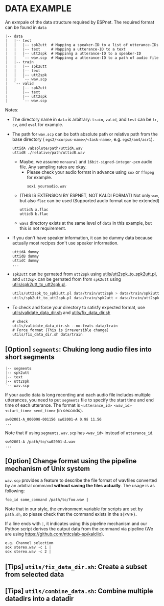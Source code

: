# DATA EXAMPLE

An exmpale of the data structure required by ESPnet. The required format can be found in `data`

```
|-- data
|   |-- test
|   |   |-- spk2utt  # Mapping a speaker-ID to a list of utterance-IDs
|   |   |-- text     # Mapping a utterance-ID to a text
|   |   |-- utt2spk  # Mappinng a utterance-ID to a speaker-ID
|   |   `-- wav.scp  # Mappinng a utterance-ID to a path of audio file
|   |-- train
|   |   |-- spk2utt
|   |   |-- text
|   |   |-- utt2spk
|   |   `-- wav.scp
|   `-- valid
|       |-- spk2utt
|       |-- text
|       |-- utt2spk
|       `-- wav.scp
```


Notes:

- The directory name in `data` is arbitrary: `train`, `valid`, and `test` can be `tr`, `cv`, and `eval` for example.
- The path for `wav.scp` can be both absolute path or relative path from the base directory ( `egs2/<corpus-name>/<task-name>`, e.g. `egs2/an4/asr1`).
    ```
    uttidA /absolute/path/uttidA.wav
    uttidB ./relative/path/uttidB.wav
    ```
  - Maybe, we assume `monaural` and `16bit-signed-integer-pcm` audio file. Any sampling rates are okay. 
    -  Please check your audio format in advance using `sox` or `ffmpeg` for example.
        ```
        soxi youraudio.wav
        ```
  - (THIS IS EXTENSION BY ESPNET, NOT KALDI FORMAT) Not only `wav`, but also `flac` can be used (Supported audio format can be extended)
      ```
      uttidA a.flac
      uttidB b.flac
      ``` 
  - `wavs` directory exists at the same level of `data` in this example, but this is not requirement.
- If you don't have speaker information, it can be dummy data because actually most recipes don't use speaker information.
    ```
    uttidA dummy
    uttidB dummy
    uttidC dummy
    ...
    ```
- `spk2utt` can be gernated from `utt2spk` using [utils/utt2spk_to_spk2utt.pl](https://github.com/kaldi-asr/kaldi/blob/master/egs/wsj/s5/utils/utt2spk_to_spk2utt.pl), and `utt2spk` can be gernated from from `spk2utt` using [utils/spk2utt_to_utt2spk.pl](https://github.com/kaldi-asr/kaldi/blob/master/egs/wsj/s5/utils/spk2utt_to_utt2spk.pl).

    ```sh
    utils/utt2spk_to_spk2utt.pl data/train/utt2spk > data/train/spk2utt
    utils/spk2utt_to_utt2spk.pl data/train/spk2utt > data/train/utt2spk
    ```
- To check and force your directory to satisfy expected format, use [utils/validate_data_dir.sh](https://github.com/kaldi-asr/kaldi/blob/master/egs/wsj/s5/utils/validate_data_dir.sh) and [utils/fix_data_dir.sh](https://github.com/kaldi-asr/kaldi/blob/master/egs/wsj/s5/utils/fix_data_dir.sh)
    ```
    # check
    utils/validate_data_dir.sh --no-feats data/train
    # Force format (This is irreversible change)
    utils/fix_data_dir.sh data/train
    ```
    
    
## [Option] `segments`: Chuking long audio files into short segments

```
|-- segments
|-- spk2utt
|-- text
|-- utt2spk
`-- wav.scp
```

If your audio data is long recording and each audio file includes multiple utterances, you need to put `segments` file to specify the start time and end time of each utterance. The format is `<utterance_id> <wav_id> <start_time> <end_time>` (in seconds).

```
sw02001-A_000098-001156 sw02001-A 0.98 11.56
...
```
    
Note that if using `segments`, `wav.scp` has `<wav_id>` instead of `utterance_id`.

```
sw02001-A /path/to/sw02001-A.wav
...
```

## [Option] Change format using the pipeline mechanism of Unix system

`wav.scp` provides a feature to describe the file format of wavfiles converted by an arbitral command **without saving the files actually**. The usage is as following:

```
foo_id some_command /path/to/foo.wav |
```

Note that in our style, the environment variable for scripts are set by `path.sh`, so please check that the command exists in the `${PATH}`.


If a line ends with `|`, it indicates using this pipeline mechanism and our Python script derives the output data from the command via pipeline (We are using https://github.com/nttcslab-sp/kaldiio).

```
e.g. Channel selection
sox stereo.wav -c 1 |
sox stereo.wav -c 2 |
```


## [Tips] `utils/fix_data_dir.sh`: Create a subset from selected data

## [Tips] `utils/combine_data.sh`: Combine multiple datadirs into a datadir
